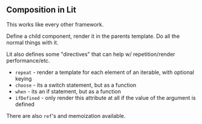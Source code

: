 ## Composition in Lit

This works like every other framework.

Define a child component, render it in the parents template. Do all the normal things with it.

Lit also defines some "directives" that can help w/ repetition/render performance/etc.

- `repeat` - render a template for each element of an iterable, with optional keying
- `choose` - its a switch statement, but as a function
- `when` - its an if statement, but as a function
- `ifDefined` - only render this attribute at all if the value of the argument is defined

There are also `ref`'s and memoization available.
